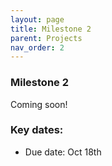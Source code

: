 ```yaml
---
layout: page
title: Milestone 2
parent: Projects
nav_order: 2
---
```


### Milestone 2 

Coming soon! 

### Key dates:

- Due date: Oct 18th
